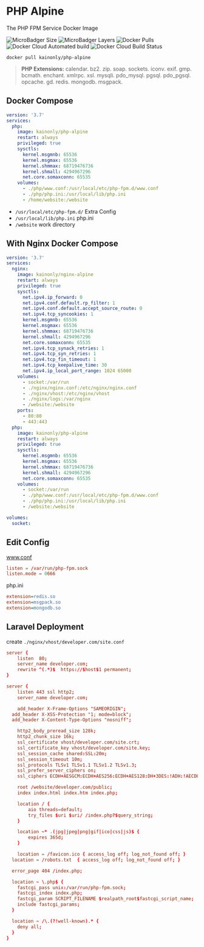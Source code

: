 # PHP Alpine

The PHP FPM Service Docker Image

![MicroBadger Size](https://img.shields.io/microbadger/image-size/kainonly/php-alpine.svg?style=flat-square)
![MicroBadger Layers](https://img.shields.io/microbadger/layers/kainonly/php-alpine.svg?style=flat-square)
![Docker Pulls](https://img.shields.io/docker/pulls/kainonly/php-alpine.svg?style=flat-square)
![Docker Cloud Automated build](https://img.shields.io/docker/cloud/automated/kainonly/php-alpine.svg?style=flat-square)
![Docker Cloud Build Status](https://img.shields.io/docker/cloud/build/kainonly/php-alpine.svg?style=flat-square)

```shell
docker pull kainonly/php-alpine
```

> **PHP Extensions:** calendar. bz2. zip. soap. sockets. iconv. exif. gmp. bcmath. enchant. xmlrpc. xsl. mysqli. pdo_mysql. pgsql. pdo_pgsql. opcache. gd. redis. mongodb. msgpack.

## Docker Compose

```yml
version: '3.7'
services:
  php:
    image: kainonly/php-alpine
    restart: always
    privileged: true
    sysctls:
      kernel.msgmnb: 65536
      kernel.msgmax: 65536
      kernel.shmmax: 68719476736
      kernel.shmall: 4294967296
      net.core.somaxconn: 65535
    volumes:
      - ./php/www.conf:/usr/local/etc/php-fpm.d/www.conf
      - ./php/php.ini:/usr/local/lib/php.ini
      - /home/website:/website
```

- `/usr/local/etc/php-fpm.d/` Extra Config
- `/usr/local/lib/php.ini` php.ini
- `/website` work directory

## With Nginx Docker Compose

```yml
version: '3.7'
services:
  nginx:
    image: kainonly/nginx-alpine
    restart: always
    privileged: true
    sysctls:
      net.ipv4.ip_forward: 0
      net.ipv4.conf.default.rp_filter: 1
      net.ipv4.conf.default.accept_source_route: 0
      net.ipv4.tcp_syncookies: 1
      kernel.msgmnb: 65536
      kernel.msgmax: 65536
      kernel.shmmax: 68719476736
      kernel.shmall: 4294967296
      net.core.somaxconn: 65535
      net.ipv4.tcp_synack_retries: 1
      net.ipv4.tcp_syn_retries: 1
      net.ipv4.tcp_fin_timeout: 1
      net.ipv4.tcp_keepalive_time: 30
      net.ipv4.ip_local_port_range: 1024 65000
    volumes:
      - socket:/var/run
      - ./nginx/nginx.conf:/etc/nginx/nginx.conf
      - ./nginx/vhost:/etc/nginx/vhost
      - ./nginx/logs:/var/nginx
      - /website:/website
    ports:
      - 80:80
      - 443:443
  php:
    image: kainonly/php-alpine
    restart: always
    privileged: true
    sysctls:
      kernel.msgmnb: 65536
      kernel.msgmax: 65536
      kernel.shmmax: 68719476736
      kernel.shmall: 4294967296
      net.core.somaxconn: 65535
    volumes:
      - socket:/var/run
      - ./php/www.conf:/usr/local/etc/php-fpm.d/www.conf
      - ./php/php.ini:/usr/local/lib/php.ini
      - /website:/website

volumes: 
  socket:
```

## Edit Config

www.conf

```conf
listen = /var/run/php-fpm.sock
listen.mode = 0666
```

php.ini

```ini
extension=redis.so
extension=msgpack.so
extension=mongodb.so
```

## Laravel Deployment

create `./nginx/vhost/developer.com/site.conf`

```conf
server {
	listen  80;
	server_name developer.com;
	rewrite ^(.*)$  https://$host$1 permanent;
}

server {
	listen 443 ssl http2;
	server_name developer.com;

	add_header X-Frame-Options "SAMEORIGIN";
  add_header X-XSS-Protection "1; mode=block";
  add_header X-Content-Type-Options "nosniff";

	http2_body_preread_size 128k;
	http2_chunk_size 16k;
	ssl_certificate vhost/developer.com/site.crt;
	ssl_certificate_key vhost/developer.com/site.key;
	ssl_session_cache shared:SSL:20m;
	ssl_session_timeout 10m;
	ssl_protocols TLSv1 TLSv1.1 TLSv1.2 TLSv1.3;
	ssl_prefer_server_ciphers on;
	ssl_ciphers ECDH+AESGCM:ECDH+AES256:ECDH+AES128:DH+3DES:!ADH:!AECDH:!MD5;

	root /website/developer.com/public;
	index index.html index.htm index.php;

	location / {
		aio threads=default;
		try_files $uri $uri/ /index.php?$query_string;
	}

	location ~* .(jpg|jpeg|png|gif|ico|css|js)$ {
		expires 365d;
	}

	location = /favicon.ico { access_log off; log_not_found off; }
  location = /robots.txt  { access_log off; log_not_found off; }

  error_page 404 /index.php;

  location ~ \.php$ {
    fastcgi_pass unix:/var/run/php-fpm.sock;
    fastcgi_index index.php;
    fastcgi_param SCRIPT_FILENAME $realpath_root$fastcgi_script_name;
    include fastcgi_params;
  }

  location ~ /\.(?!well-known).* {
    deny all;
  }
}
```